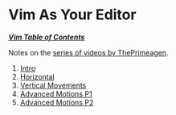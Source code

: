 # Vim As Your Editor

[***Vim Table of Contents***](../ToC.md)

Notes on the [series of videos by
ThePrimeagen](https://www.youtube.com/playlist?list=PLm323Lc7iSW_wuxqmKx_xxNtJC_hJbQ7R).

1. [Intro](./01_intro.md)
1. [Horizontal](./02_horizontal.md)
1. [Vertical Movements](./03_vertical.md)
1. [Advanced Motions P1](./04_motions_p1.md)
1. [Advanced Motions P2](./05_motions_p2.md)
